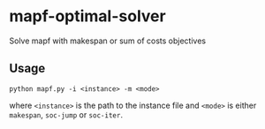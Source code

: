 # mapf-optimal-solver
Solve mapf with makespan or sum of costs objectives

## Usage
```
python mapf.py -i <instance> -m <mode>
```
where `<instance>` is the path to the instance file and `<mode>` is either `makespan`, `soc-jump` or `soc-iter`.